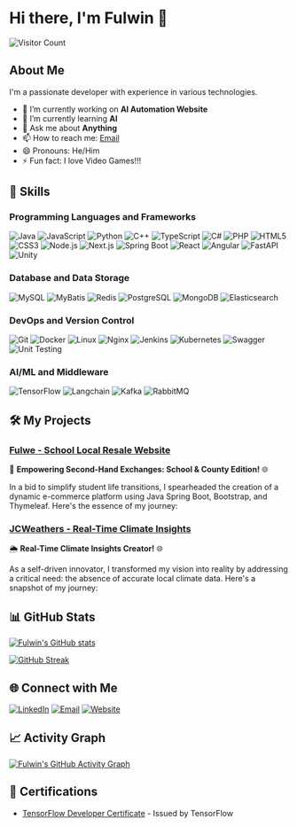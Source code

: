 # Hi there, I'm Fulwin 👋

![Visitor Count](https://komarev.com/ghpvc/?username=Fulwin&color=blue)

## About Me

I'm a passionate developer with experience in various technologies.

- 🔭 I’m currently working on **AI Automation Website**
- 🌱 I’m currently learning **AI**
- 💬 Ask me about **Anything**
- 📫 How to reach me: [Email](mailto:danielfulwin@gmail.com)
- 😄 Pronouns: He/Him
- ⚡ Fun fact: I love Video Games!!!

## 🚀 Skills

### Programming Languages and Frameworks

![Java](https://img.shields.io/badge/Java-ED8B00?style=for-the-badge&logo=java&logoColor=white)
![JavaScript](https://img.shields.io/badge/JavaScript-F7DF1E?logo=javascript&logoColor=black&style=for-the-badge)
![Python](https://img.shields.io/badge/Python-3776AB?logo=python&logoColor=white&style=for-the-badge)
![C++](https://img.shields.io/badge/C++-00599C?style=for-the-badge&logo=c%2B%2B&logoColor=white)
![TypeScript](https://img.shields.io/badge/TypeScript-007ACC?style=for-the-badge&logo=typescript&logoColor=white)
![C#](https://img.shields.io/badge/C%23-239120?style=for-the-badge&logo=c-sharp&logoColor=white)
![PHP](https://img.shields.io/badge/PHP-777BB4?style=for-the-badge&logo=php&logoColor=white)
![HTML5](https://img.shields.io/badge/HTML5-E34F26?style=for-the-badge&logo=html5&logoColor=white)
![CSS3](https://img.shields.io/badge/CSS3-1572B6?style=for-the-badge&logo=css3&logoColor=white)
![Node.js](https://img.shields.io/badge/Node.js-339933?style=for-the-badge&logo=nodedotjs&logoColor=white)
![Next.js](https://img.shields.io/badge/Next.js-000000?style=for-the-badge&logo=nextdotjs&logoColor=white)
![Spring Boot](https://img.shields.io/badge/Spring%20Boot-6DB33F?style=for-the-badge&logo=springboot&logoColor=white)
![React](https://img.shields.io/badge/React-20232A?logo=react&logoColor=61DAFB&style=for-the-badge)
![Angular](https://img.shields.io/badge/Angular-DD0031?logo=angular&logoColor=white&style=for-the-badge)
![FastAPI](https://img.shields.io/badge/FastAPI-009688?style=for-the-badge&logo=fastapi&logoColor=white)
![Unity](https://img.shields.io/badge/Unity-000000?style=for-the-badge&logo=unity&logoColor=white)

### Database and Data Storage

![MySQL](https://img.shields.io/badge/MySQL-4479A1?logo=mysql&logoColor=white&style=for-the-badge)
![MyBatis](https://img.shields.io/badge/MyBatis-C71A36?style=for-the-badge&logo=databricks&logoColor=white)
![Redis](https://img.shields.io/badge/Redis-DC382D?logo=redis&logoColor=white&style=for-the-badge)
![PostgreSQL](https://img.shields.io/badge/PostgreSQL-336791?logo=postgresql&logoColor=white&style=for-the-badge)
![MongoDB](https://img.shields.io/badge/MongoDB-47A248?logo=mongodb&logoColor=white&style=for-the-badge)
![Elasticsearch](https://img.shields.io/badge/Elasticsearch-005571?logo=elasticsearch&logoColor=white&style=for-the-badge)

### DevOps and Version Control

![Git](https://img.shields.io/badge/Git-F05032?logo=git&logoColor=white&style=for-the-badge)
![Docker](https://img.shields.io/badge/Docker-2496ED?logo=docker&logoColor=white&style=for-the-badge)
![Linux](https://img.shields.io/badge/Linux-FCC624?logo=linux&logoColor=black&style=for-the-badge)
![Nginx](https://img.shields.io/badge/Nginx-269539?logo=nginx&logoColor=white&style=for-the-badge)
![Jenkins](https://img.shields.io/badge/Jenkins-D24939?logo=jenkins&logoColor=white&style=for-the-badge)
![Kubernetes](https://img.shields.io/badge/Kubernetes-326CE5?logo=kubernetes&logoColor=white&style=for-the-badge)
![Swagger](https://img.shields.io/badge/Swagger-85EA2D?logo=swagger&logoColor=black&style=for-the-badge)
![Unit Testing](https://img.shields.io/badge/Unit%20Test-6DB33F?style=for-the-badge)

### AI/ML and Middleware

![TensorFlow](https://img.shields.io/badge/TensorFlow-FF6F00?logo=tensorflow&logoColor=white&style=for-the-badge)
![Langchain](https://img.shields.io/badge/Langchain-0A192F?style=for-the-badge&logo=chainlink&logoColor=white)
![Kafka](https://img.shields.io/badge/Apache%20Kafka-231F20?logo=apachekafka&logoColor=white&style=for-the-badge)
![RabbitMQ](https://img.shields.io/badge/RabbitMQ-FF6600?logo=rabbitmq&logoColor=white&style=for-the-badge)

## 🛠️ My Projects

### [Fulwe - School Local Resale Website](https://github.com/Fulwing/Fulwe)

🛒 **Empowering Second-Hand Exchanges: School & County Edition!** 🌐

In a bid to simplify student life transitions, I spearheaded the creation of a dynamic e-commerce platform using Java Spring Boot, Bootstrap, and Thymeleaf. Here's the essence of my journey:

### [JCWeathers - Real-Time Climate Insights](https://github.com/Fulwing/JCWeathers)

🌦️ **Real-Time Climate Insights Creator!** 🌐

As a self-driven innovator, I transformed my vision into reality by addressing a critical need: the absence of accurate local climate data. Here's a snapshot of my journey:

## 📊 GitHub Stats

[![Fulwin's GitHub stats](https://github-readme-stats.vercel.app/api?username=Fulwin&show_icons=true&theme=radical)](https://github.com/anuraghazra/github-readme-stats)

[![GitHub Streak](https://github-readme-streak-stats.herokuapp.com?user=Fulwin&theme=radical&date_format=j%20M%5B%20Y%5D)](https://git.io/streak-stats)

## 🌐 Connect with Me

[![LinkedIn](https://img.shields.io/badge/LinkedIn-blue?style=flat&logo=linkedin&labelColor=blue)](https://www.linkedin.com/in/daniel-fulwin-0528031b6/)
[![Email](https://img.shields.io/badge/Email-D14836?style=flat&logo=gmail&logoColor=white)](mailto:danielfulwin@gmail.com)
[![Website](https://img.shields.io/badge/Website-black?style=flat&logo=github&labelColor=black)](https://fulwin.github.io/)

## 📈 Activity Graph

[![Fulwin's GitHub Activity Graph](https://github-readme-activity-graph.vercel.app/graph?username=Fulwin&theme=react-dark)](https://github.com/ashutosh00710/github-readme-activity-graph)

## 🏅 Certifications

- [TensorFlow Developer Certificate](https://www.credential.net/6dbba522-259f-468c-80ff-2f7523cc08aa#acc.MspjQS5f) - Issued by TensorFlow
